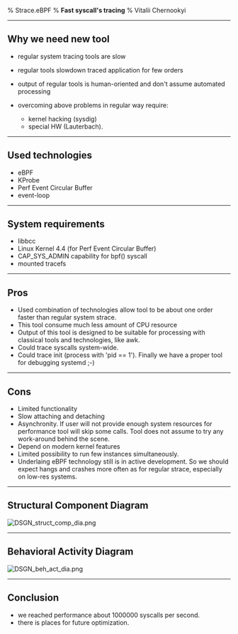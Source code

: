 % Strace.eBPF
% **Fast syscall's tracing**
% Vitalii Chernookyi

******

Why we need new tool
---------------------

 - regular system tracing tools are slow
 - regular tools slowdown traced application for few orders
 - output of regular tools is human-oriented and don't assume automated
   processing
 - overcoming above problems in regular way require:

   - kernel hacking (sysdig)
   - special HW (Lauterbach).

******

Used technologies
------------------

 - eBPF
 - KProbe
 - Perf Event Circular Buffer
 - event-loop

******

System requirements
--------------------

 - libbcc
 - Linux Kernel 4.4 (for Perf Event Circular Buffer)
 - CAP_SYS_ADMIN capability for bpf() syscall
 - mounted tracefs

******

Pros
-----

 - Used combination of technologies allow tool to be about one order faster
   than regular system strace.
 - This tool consume much less amount of CPU resource
 - Output of this tool is designed to be suitable for processing with
   classical tools and technologies, like awk.
 - Could trace syscalls system-wide.
 - Could trace init (process with 'pid == 1'). Finally we have a proper
   tool for debugging systemd ;-)

******

Cons
-----

 - Limited functionality
 - Slow attaching and detaching
 - Asynchronity. If user will not provide enough system resources for
   performance tool will skip some calls. Tool does not assume to try
   any work-around behind the scene.
 - Depend on modern kernel features
 - Limited possibility to run few instances simultaneously.
 - Underlaing eBPF technology still is in active development. So we should
   expect hangs and crashes more often as for regular strace, especially on
   low-res systems.

******

Structural Component Diagram
-----------------------------

![DSGN_struct_comp_dia.png](DSGN_struct_comp_dia.png)

******

Behavioral Activity Diagram
----------------------------

![DSGN_beh_act_dia.png](DSGN_beh_act_dia.png)

******

Conclusion
-----------

 - we reached performance about 1000000 syscalls per second.
 - there is places for future optimization.
